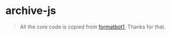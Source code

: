 # archive-js

> All the core code is copied from [formatbot1](https://github.com/albertincx/formatbot1), Thanks for that.
